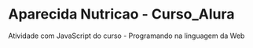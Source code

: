# Aparecida Nutricao - Curso_Alura
Atividade com JavaScript do curso - Programando na linguagem da Web 

